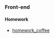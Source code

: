### Front-end

#### Homework
- [homework_coffee](https://github.com/ezakozhurnikova/coffee_front-end)